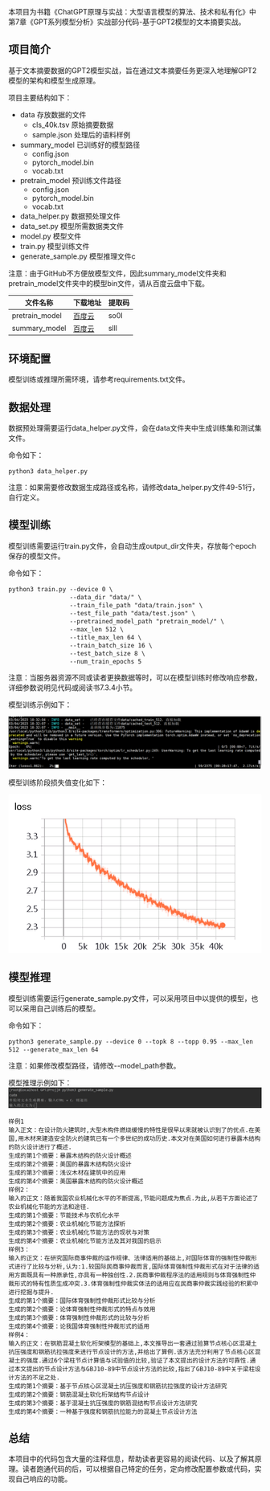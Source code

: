 本项目为书籍《ChatGPT原理与实战：大型语言模型的算法、技术和私有化》中第7章《GPT系列模型分析》实战部分代码-基于GPT2模型的文本摘要实战。

## 项目简介

基于文本摘要数据的GPT2模型实战，旨在通过文本摘要任务更深入地理解GPT2模型的架构和模型生成原理。

项目主要结构如下：

- data 存放数据的文件
    - cls_40k.tsv 原始摘要数据
    - sample.json 处理后的语料样例
- summary_model 已训练好的模型路径
    - config.json
    - pytorch_model.bin
    - vocab.txt
- pretrain_model 预训练文件路径
    - config.json
    - pytorch_model.bin
    - vocab.txt
- data_helper.py 数据预处理文件
- data_set.py 模型所需数据类文件
- model.py 模型文件
- train.py 模型训练文件
- generate_sample.py 模型推理文件c

注意：由于GitHub不方便放模型文件，因此summary_model文件夹和pretrain_model文件夹中的模型bin文件，请从百度云盘中下载。

| 文件名称 | 下载地址 | 提取码 |
| --- |--- |---|
| pretrain_model | [百度云](https://pan.baidu.com/s/1rPhtaH8-ii7zmZLhdMUbNg) | so0l|
| summary_model |[百度云](https://pan.baidu.com/s/1cir6mzRRB-icHecScfJqzg) |slll|

## 环境配置

模型训练或推理所需环境，请参考requirements.txt文件。

## 数据处理

数据预处理需要运行data_helper.py文件，会在data文件夹中生成训练集和测试集文件。

命令如下：

```shell
python3 data_helper.py
```

注意：如果需要修改数据生成路径或名称，请修改data_helper.py文件49-51行，自行定义。

## 模型训练

模型训练需要运行train.py文件，会自动生成output_dir文件夹，存放每个epoch保存的模型文件。

命令如下：

```shell
python3 train.py --device 0 \
                 --data_dir "data/" \
                 --train_file_path "data/train.json" \
                 --test_file_path "data/test.json" \
                 --pretrained_model_path "pretrain_model/" \
                 --max_len 512 \
                 --title_max_len 64 \
                 --train_batch_size 16 \
                 --test_batch_size 8 \
                 --num_train_epochs 5  
```

注意：当服务器资源不同或读者更换数据等时，可以在模型训练时修改响应参数，详细参数说明见代码或阅读书7.3.4小节。

模型训练示例如下：

![img.png](images/7_1.png)

模型训练阶段损失值变化如下：

![img.png](images/7_2.png)

## 模型推理

模型训练需要运行generate_sample.py文件，可以采用项目中以提供的模型，也可以采用自己训练后的模型。

命令如下：

```shell
python3 generate_sample.py --device 0 --topk 8 --topp 0.95 --max_len 512 --generate_max_len 64
```

注意：如果修改模型路径，请修改--model_path参数。

模型推理示例如下：
![img.png](images/7_3.png)

```text
样例1
输入正文：在设计防火建筑时,大型木构件燃烧缓慢的特性是很早以来就被认识到了的优点.在美国,用木材来建造安全防火的建筑已有一个多世纪的成功历史.本文对在美国如何进行暴露木结构的防火设计进行了概述.
生成的第1个摘要：暴露木结构的防火设计概述
生成的第2个摘要：美国的暴露木结构防火设计
生成的第3个摘要：浅议木材在建筑中的应用
生成的第4个摘要：美国暴露木结构的防火设计概述
样例2：
输入的正文：随着我国农业机械化水平的不断提高,节能问题成为焦点.为此,从若干方面论述了农业机械化节能的方法和途径.
生成的第1个摘要：节能技术与农机化水平
生成的第2个摘要：农业机械化节能方法探析
生成的第3个摘要：农业机械化节能方法的现状与对策
生成的第4个摘要：农业机械化节能方法及其对我国的启示
样例3：
输入的正文：在研究国际商事仲裁的运作规律、法律适用的基础上,对国际体育的强制性仲裁形式进行了比较与分析,认为:1.较国际民商事仲裁而言,国际体育强制性仲裁形式在对于法律的适用方面既具有一种原承性,亦具有一种独创性.2.民商事仲裁程序法的适用规则与体育强制性仲裁形式的特有性质生成冲突.3.体育强制性仲裁实体法的适用应在民商事仲裁实践经验的积累中进行挖掘与提升.
生成的第1个摘要：国际体育强制性仲裁形式比较与分析
生成的第2个摘要：论体育强制性仲裁形式的特点与效用
生成的第3个摘要：体育强制性仲裁形式的比较与分析
生成的第4个摘要：论我国体育强制性仲裁形式的适用
样例4：
输入的正文：在钢筋混凝土软化桁架模型的基础上,本文推导出一套通过验算节点核心区混凝土抗压强度和钢筋抗拉强度来进行节点设计的方法,并给出了算例.该方法充分利用了节点核心区混凝土的强度.通过6个梁柱节点计算值与试验值的比较,验证了本文提出的设计方法的可靠性.通过本文提出的节点设计方法与GBJ10-89中节点设计方法的比较,指出了GBJ10-89中关于梁柱设计方法的不足之处.
生成的第1个摘要：基于节点核心区混凝土抗压强度和钢筋抗拉强度的设计方法研究
生成的第2个摘要：钢筋混凝土软化桁架结构节点设计
生成的第3个摘要：基于混凝土抗压强度的钢筋混结构节点设计方法研究
生成的第4个摘要：一种基于强度和钢筋抗拉能力的混凝土节点设计方法
```

## 总结

本项目中的代码包含大量的注释信息，帮助读者更容易的阅读代码、以及了解其原理。读者跑通代码的后，可以根据自己特定的任务，定向修改配置参数或代码，实现自己响应的功能。